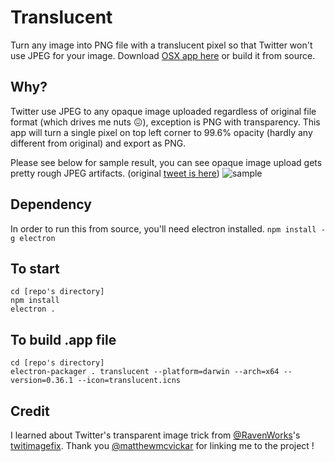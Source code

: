 Translucent
===========

Turn any image into PNG file with a translucent pixel so that Twitter won't use JPEG for your image.
Download [OSX app here](https://github.com/kosamari/translucent/raw/master/translucent.zip) or build it from source.

## Why?
Twitter use JPEG to any opaque image uploaded regardless of original file format (which drives me nuts 😖), exception is PNG with transparency. This app will turn a single pixel on top left corner to 99.6% opacity (hardly any different from original) and export as PNG.

Please see below for sample result, you can see opaque image upload gets pretty rough JPEG artifacts. (original [tweet is here](https://twitter.com/kosamari/status/722299200239706113))
![sample](https://cloud.githubusercontent.com/assets/4581495/14628905/13e7124c-05fa-11e6-9038-b53a5392a763.png)


## Dependency
In order to run this from source, you'll need electron installed.
`npm install -g electron`

## To start
```
cd [repo's directory]
npm install
electron .
```

## To build .app file
```
cd [repo's directory]
electron-packager . translucent --platform=darwin --arch=x64 --version=0.36.1 --icon=translucent.icns
```

## Credit
I learned about Twitter's transparent image trick from [@RavenWorks](https://twitter.com/ravenworks)'s [twitimagefix](http://ravenworks.ca/twitimagefix/).
Thank you [@matthewmcvickar](https://twitter.com/matthewmcvickar) for linking me to the project !
